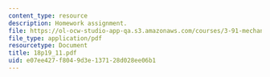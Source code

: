 ```yaml
---
content_type: resource
description: Homework assignment.
file: https://ol-ocw-studio-app-qa.s3.amazonaws.com/courses/3-91-mechanical-behavior-of-plastics-spring-2007/e07ee427f8049d3e137128d028ee06b1_18p19_11.pdf
file_type: application/pdf
resourcetype: Document
title: 18p19_11.pdf
uid: e07ee427-f804-9d3e-1371-28d028ee06b1
---
```


